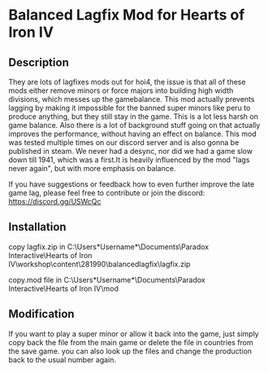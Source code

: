 # Balanced Lagfix Mod for Hearts of Iron IV

## Description

They are lots of lagfixes mods out for hoi4, the issue is that all of these mods either remove minors or force majors into building
high width divisions, which messes up the gamebalance. 
This mod actually prevents lagging by making it impossible for the banned super minors like peru to produce anything, but they still stay in the game. This is a lot less harsh on game balance.
Also there is a lot of background stuff going on that actually improves the performance, without having an effect on balance.
This mod was tested multiple times on our discord server and is also gonna be published in steam. We never had a desync, nor 
did we had a game slow down till 1941, which was a first.It is heavily influenced by the mod "lags never again", but with more emphasis on balance.

If you have suggestions or feedback how to even further improve the late game lag, please feel free to contribute or join the discord:
https://discord.gg/USWcQc



## Installation

copy lagfix.zip in
C:\Users\*Username*\Documents\Paradox Interactive\Hearts of Iron IV\workshop\content\281990\balancedlagfix\lagfix.zip

copy.mod file in
C:\Users\*Username*\Documents\Paradox Interactive\Hearts of Iron IV\mod

## Modification

If you want to play a super minor or allow it back into the game, just simply copy back the file from the main game or delete the file in countries from the save game. you can also look up the files and change the production back to the usual number again.
